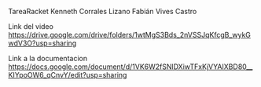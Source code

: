TareaRacket
Kenneth Corrales Lizano
Fabián Vives Castro

Link del video
https://drive.google.com/drive/folders/1wtMgS3Bds_2nVSSJqKfcgB_wykGwdV3O?usp=sharing

Link a la documentacion
https://docs.google.com/document/d/1VK6W2fSNlDXiwTFxKjVYAIXBD80__KIYpoOW6_qCnvY/edit?usp=sharing